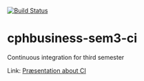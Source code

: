 ﻿[![Build Status](https://travis-ci.org/PeterL93/cphbusiness-sem3-ci.svg?branch=master)](https://travis-ci.org/PeterL93/cphbusiness-sem3-ci)

# cphbusiness-sem3-ci
Continuous integration for third semester

Link: [Præsentation about CI](https://jegp.github.io/cphbusiness-sem3-ci/presentation.html#/)
